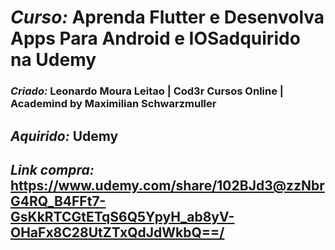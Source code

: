 # *Curso:* Aprenda Flutter e Desenvolva Apps Para Android e IOSadquirido na Udemy

### *Criado:* Leonardo Moura Leitao | Cod3r Cursos Online | Academind by Maximilian Schwarzmuller

## *Aquirido:* Udemy
## *Link compra:* https://www.udemy.com/share/102BJd3@zzNbrG4RQ_B4FFt7-GsKkRTCGtETqS6Q5YpyH_ab8yV-OHaFx8C28UtZTxQdJdWkbQ==/
